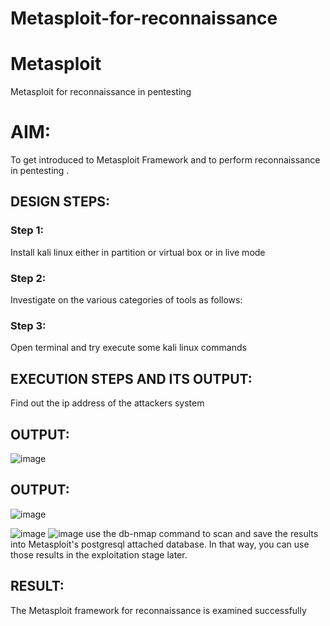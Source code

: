 # Metasploit-for-reconnaissance
# Metasploit
Metasploit for reconnaissance in pentesting

# AIM:

To get introduced to Metasploit Framework and to  perform reconnaissance  in pentesting .

## DESIGN STEPS:

### Step 1:

Install kali linux either in partition or virtual box or in live mode

### Step 2:

Investigate on the various categories of tools as follows:

### Step 3:

Open terminal and try execute some kali linux commands

## EXECUTION STEPS AND ITS OUTPUT:
Find out the ip address of the attackers system
## OUTPUT:
![image](https://github.com/user-attachments/assets/908e431f-60f9-4f6b-b662-f33bec9806a3)

## OUTPUT:
![image](https://github.com/user-attachments/assets/208d2ea1-9414-479c-84d3-3986fffb1845)

![image](https://github.com/user-attachments/assets/d45aa26f-26bc-4beb-b7bf-d0a6e7e5d9a8)
![image](https://github.com/user-attachments/assets/a4b71d7e-2f38-45f2-b569-9bec40bbfa0d)
use the db-nmap command to scan and save the results into Metasploit's postgresql attached database. In that way, you can use those results in the exploitation stage later.
## RESULT:
The Metasploit framework for reconnaissance is  examined successfully

